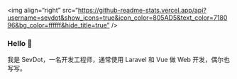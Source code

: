 <img align=“right” src=“https://github-readme-stats.vercel.app/api?username=sevdot&show_icons=true&icon_color=805AD5&text_color=718096&bg_color=ffffff&hide_title=true” />

### Hello 👋

我是 SevDot，一名开发工程师，通常使用 Laravel 和 Vue 做 Web 开发，偶尔也写写。
